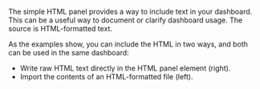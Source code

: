 The simple HTML panel provides a way to include text in your dashboard.
This can be a useful way to document or clarify dashboard usage. The
source is HTML-formatted text.

As the examples show, you can include the HTML in two ways, and both can
be used in the same dashboard:

-   Write raw HTML text directly in the HTML panel element (right).
-   Import the contents of an HTML-formatted file (left).

